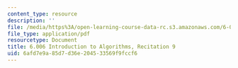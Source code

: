```yaml
---
content_type: resource
description: ''
file: /media/https%3A/open-learning-course-data-rc.s3.amazonaws.com/6-006-introduction-to-algorithms-spring-2020/6afd7e9a85d7d36e204533569f9fccf6_MIT6_006S20_r09.pdf
file_type: application/pdf
resourcetype: Document
title: 6.006 Introduction to Algorithms, Recitation 9
uid: 6afd7e9a-85d7-d36e-2045-33569f9fccf6
---
```

